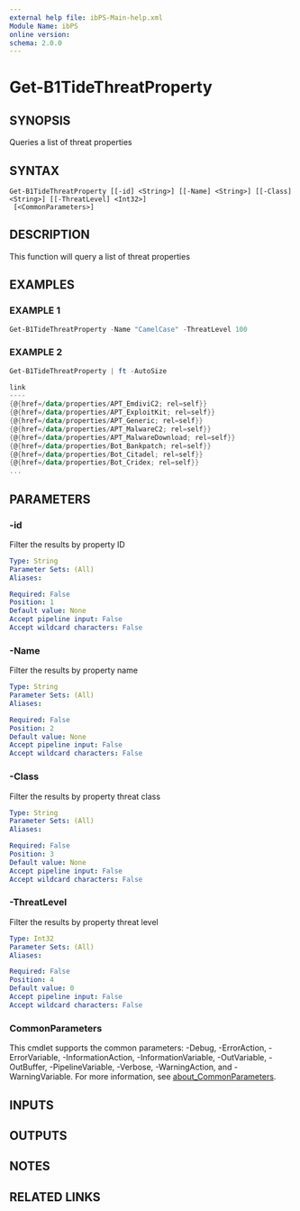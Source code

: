 ```yaml
---
external help file: ibPS-Main-help.xml
Module Name: ibPS
online version:
schema: 2.0.0
---
```


# Get-B1TideThreatProperty

## SYNOPSIS
Queries a list of threat properties

## SYNTAX

```
Get-B1TideThreatProperty [[-id] <String>] [[-Name] <String>] [[-Class] <String>] [[-ThreatLevel] <Int32>]
 [<CommonParameters>]
```

## DESCRIPTION
This function will query a list of threat properties

## EXAMPLES

### EXAMPLE 1
```powershell
Get-B1TideThreatProperty -Name "CamelCase" -ThreatLevel 100
```

### EXAMPLE 2
```powershell
Get-B1TideThreatProperty | ft -AutoSize

link                                                                                id                                             name                           threat_level class                  active added                 updated               reference
----                                                                                --                                             ----                           ------------ -----                  ------ -----                 -------               ---------
{@{href=/data/properties/APT_EmdiviC2; rel=self}}                                   APT_EmdiviC2                                   EmdiviC2                                100 APT                    true   10/28/2016 9:54:36PM  10/28/2016 9:54:36PM  {}
{@{href=/data/properties/APT_ExploitKit; rel=self}}                                 APT_ExploitKit                                 Exploit Kit                             100 APT                    true                         1/28/2020 2:29:36AM   {}
{@{href=/data/properties/APT_Generic; rel=self}}                                    APT_Generic                                    Generic                                 100 APT                    true                         4/23/2016 12:01:53AM  {}
{@{href=/data/properties/APT_MalwareC2; rel=self}}                                  APT_MalwareC2                                  Malware C2                              100 APT                    true                         7/16/2018 6:37:50PM   {}
{@{href=/data/properties/APT_MalwareDownload; rel=self}}                            APT_MalwareDownload                            Malware Download                        100 APT                    true                         3/2/2016 6:57:24PM    {}
{@{href=/data/properties/Bot_Bankpatch; rel=self}}                                  Bot_Bankpatch                                  Bankpatch                               100 Bot                    true                         1/29/2020 5:12:49PM   {}
{@{href=/data/properties/Bot_Citadel; rel=self}}                                    Bot_Citadel                                    Citadel                                 100 Bot                    true                         3/2/2016 6:57:24PM    {}
{@{href=/data/properties/Bot_Cridex; rel=self}}                                     Bot_Cridex                                     Cridex                                  100 Bot                    true                         3/2/2016 6:57:24PM    {}
...
```

## PARAMETERS

### -id
Filter the results by property ID

```yaml
Type: String
Parameter Sets: (All)
Aliases:

Required: False
Position: 1
Default value: None
Accept pipeline input: False
Accept wildcard characters: False
```

### -Name
Filter the results by property name

```yaml
Type: String
Parameter Sets: (All)
Aliases:

Required: False
Position: 2
Default value: None
Accept pipeline input: False
Accept wildcard characters: False
```

### -Class
Filter the results by property threat class

```yaml
Type: String
Parameter Sets: (All)
Aliases:

Required: False
Position: 3
Default value: None
Accept pipeline input: False
Accept wildcard characters: False
```

### -ThreatLevel
Filter the results by property threat level

```yaml
Type: Int32
Parameter Sets: (All)
Aliases:

Required: False
Position: 4
Default value: 0
Accept pipeline input: False
Accept wildcard characters: False
```

### CommonParameters
This cmdlet supports the common parameters: -Debug, -ErrorAction, -ErrorVariable, -InformationAction, -InformationVariable, -OutVariable, -OutBuffer, -PipelineVariable, -Verbose, -WarningAction, and -WarningVariable. For more information, see [about_CommonParameters](http://go.microsoft.com/fwlink/?LinkID=113216).

## INPUTS

## OUTPUTS

## NOTES

## RELATED LINKS
